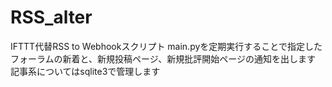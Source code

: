 # RSS_alter

IFTTT代替RSS to Webhookスクリプト
main.pyを定期実行することで指定したフォーラムの新着と、新規投稿ページ、新規批評開始ページの通知を出します
記事系についてはsqlite3で管理します
